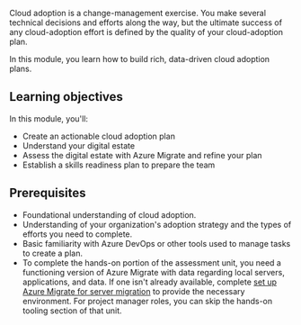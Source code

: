 Cloud adoption is a change-management exercise. You make several technical decisions and efforts along the way, but the ultimate success of any cloud-adoption effort is defined by the quality of your cloud-adoption plan.

In this module, you learn how to build rich, data-driven cloud adoption plans.

## Learning objectives

In this module, you'll:

- Create an actionable cloud adoption plan
- Understand your digital estate
- Assess the digital estate with Azure Migrate and refine your plan
- Establish a skills readiness plan to prepare the team

## Prerequisites

- Foundational understanding of cloud adoption.
- Understanding of your organization's adoption strategy and the types of efforts you need to complete.
- Basic familiarity with Azure DevOps or other tools used to manage tasks to create a plan.
- To complete the hands-on portion of the assessment unit, you need a functioning version of Azure Migrate with data regarding local servers, applications, and data. If one isn't already available, complete [set up Azure Migrate for server migration](/training/modules/m365-azure-migrate-set-up/?azure-portal=true) to provide the necessary environment. For project manager roles, you can skip the hands-on tooling section of that unit.
